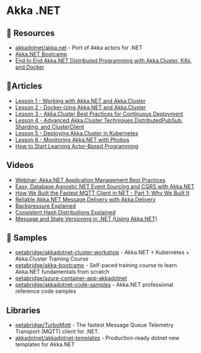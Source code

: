# Akka .NET

## 📘 Resources
- [akkadotnet/akka.net](https://github.com/akkadotnet/akka.net) - Port of Akka actors for .NET
- [Akka.NET Bootcamp](https://petabridge.com/bootcamp/)
- [End to End Akka.NET Distributed Programming with Akka.Cluster, K8s, and Docker](https://petabridge.com/cluster/)

## 📕Articles
- [Lesson 1 - Working with Akka.NET and Akka.Cluster](https://petabridge.com/cluster/lesson1)
- [Lesson 2 - Docker-izing Akka.NET and Akka.Cluster](https://petabridge.com/cluster/lesson2)
- [Lesson 3 - Akka.Cluster Best Practices for Continuous Deployment](https://petabridge.com/cluster/lesson3)
- [Lesson 4 - Advanced Akka.Cluster Techniques DistributedPubSub, Sharding, and ClusterClient](https://petabridge.com/cluster/lesson4)
- [Lesson 5 - Deploying Akka.Cluster in Kubernetes](https://petabridge.com/cluster/lesson5)
- [Lesson 6 - Monitoring Akka.NET with Phobos](https://petabridge.com/cluster/lesson6)
- [How to Start Learning Actor-Based Programming](https://petabridge.com/blog/begin-learning-actor-based-design/)

## Videos
- [Webinar: Akka.NET Application Management Best Practices](https://www.youtube.com/watch?v=X1Tg4R2JFMQ)
- [Easy, Database Agnostic NET Event Sourcing and CQRS with Akka.NET](https://www.youtube.com/watch?v=ysXBz2s5W00)
- [How We Built the Fastest MQTT Client in NET - Part 1: Why We Built It](https://www.youtube.com/watch?v=l_CT1sGgvdk)
- [Reliable Akka.NET Message Delivery with Akka.Delivery](https://www.youtube.com/watch?v=X2PBsUOSXpk)
- [Backpressure Explained](https://www.youtube.com/watch?v=0KYoIvrM9VY)
- [Consistent Hash Distributions Explained](https://www.youtube.com/watch?v=byL_Cs0dGO0)
- [Message and State Versioning in .NET (Using Akka.NET)](https://www.youtube.com/watch?v=oRll1Mzoyl4)

## 🚀 Samples
- [petabridge/akkadotnet-cluster-workshop](https://github.com/petabridge/akkadotnet-cluster-workshop) - Akka.NET + Kubernetes + Akka.Cluster Training Course
- [petabridge/akka-bootcamp](https://github.com/petabridge/akka-bootcamp) - Self-paced training course to learn Akka.NET fundamentals from scratch
- [petabridge/azure-container-app-akkadotnet](https://github.com/petabridge/azure-container-app-akkadotnet)
- [petabridge/akkadotnet-code-samples](https://github.com/petabridge/akkadotnet-code-samples) - Akka.NET professional reference code samples

## Libraries
- [petabridge/TurboMqtt](https://github.com/petabridge/TurboMqtt) - The fastest Message Queue Telemetry Transport (MQTT) client for .NET.
- [akkadotnet/akkadotnet-templates](https://github.com/akkadotnet/akkadotnet-templates) - Production-ready dotnet new templates for Akka.NET
